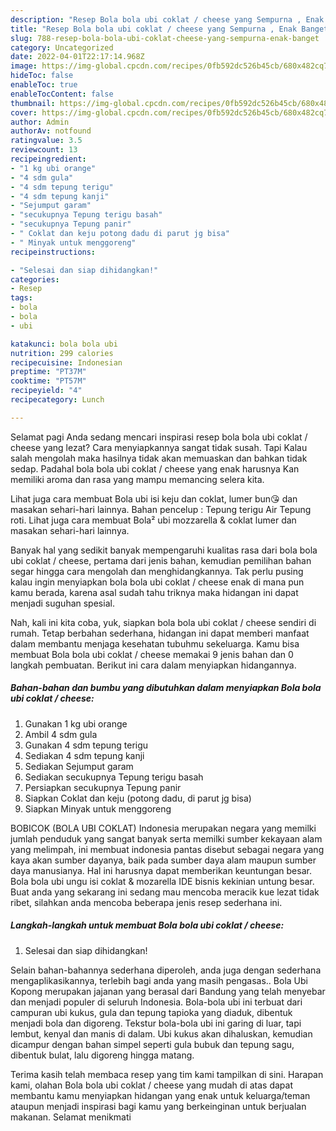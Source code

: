 ```yaml
---
description: "Resep Bola bola ubi coklat / cheese yang Sempurna , Enak Banget"
title: "Resep Bola bola ubi coklat / cheese yang Sempurna , Enak Banget"
slug: 788-resep-bola-bola-ubi-coklat-cheese-yang-sempurna-enak-banget
category: Uncategorized
date: 2022-04-01T22:17:14.968Z
image: https://img-global.cpcdn.com/recipes/0fb592dc526b45cb/680x482cq70/bola-bola-ubi-coklat-cheese-foto-resep-utama.jpg
hideToc: false
enableToc: true
enableTocContent: false
thumbnail: https://img-global.cpcdn.com/recipes/0fb592dc526b45cb/680x482cq70/bola-bola-ubi-coklat-cheese-foto-resep-utama.jpg
cover: https://img-global.cpcdn.com/recipes/0fb592dc526b45cb/680x482cq70/bola-bola-ubi-coklat-cheese-foto-resep-utama.jpg
author: Admin
authorAv: notfound
ratingvalue: 3.5
reviewcount: 13
recipeingredient:
- "1 kg ubi orange"
- "4 sdm gula"
- "4 sdm tepung terigu"
- "4 sdm tepung kanji"
- "Sejumput garam"
- "secukupnya Tepung terigu basah"
- "secukupnya Tepung panir"
- " Coklat dan keju potong dadu di parut jg bisa"
- " Minyak untuk menggoreng"
recipeinstructions:

- "Selesai dan siap dihidangkan!"
categories:
- Resep
tags:
- bola
- bola
- ubi

katakunci: bola bola ubi 
nutrition: 299 calories
recipecuisine: Indonesian
preptime: "PT37M"
cooktime: "PT57M"
recipeyield: "4"
recipecategory: Lunch

---
```



Selamat pagi Anda sedang mencari inspirasi resep bola bola ubi coklat / cheese yang lezat? Cara menyiapkannya sangat tidak susah. Tapi Kalau salah mengolah maka hasilnya tidak akan memuaskan dan bahkan tidak sedap. Padahal bola bola ubi coklat / cheese yang enak harusnya Kan memiliki aroma dan rasa yang mampu memancing selera kita.


Lihat juga cara membuat Bola ubi isi keju dan coklat, lumer bun😘 dan masakan sehari-hari lainnya. Bahan pencelup : Tepung terigu Air Tepung roti. Lihat juga cara membuat Bola² ubi mozzarella &amp; coklat lumer dan masakan sehari-hari lainnya.

Banyak hal yang sedikit banyak mempengaruhi kualitas rasa dari bola bola ubi coklat / cheese, pertama dari jenis bahan, kemudian pemilihan bahan segar hingga cara mengolah dan menghidangkannya. Tak perlu pusing kalau ingin menyiapkan bola bola ubi coklat / cheese enak di mana pun kamu berada, karena asal sudah tahu triknya maka hidangan ini dapat menjadi suguhan spesial.


Nah, kali ini kita coba, yuk, siapkan bola bola ubi coklat / cheese sendiri di rumah. Tetap berbahan sederhana, hidangan ini dapat memberi manfaat dalam membantu menjaga kesehatan tubuhmu sekeluarga. Kamu bisa membuat Bola bola ubi coklat / cheese memakai 9 jenis bahan dan 0 langkah pembuatan. Berikut ini cara dalam menyiapkan hidangannya.

<!--inarticleads1-->

##### Bahan-bahan dan bumbu yang dibutuhkan dalam menyiapkan Bola bola ubi coklat / cheese:

1. Gunakan 1 kg ubi orange
1. Ambil 4 sdm gula
1. Gunakan 4 sdm tepung terigu
1. Sediakan 4 sdm tepung kanji
1. Sediakan Sejumput garam
1. Sediakan secukupnya Tepung terigu basah
1. Persiapkan secukupnya Tepung panir
1. Siapkan  Coklat dan keju (potong dadu, di parut jg bisa)
1. Siapkan  Minyak untuk menggoreng


BOBICOK (BOLA UBI COKLAT) Indonesia merupakan negara yang memilki jumlah penduduk yang sangat banyak serta memilki sumber kekayaan alam yang melimpah, ini membuat indonesia pantas disebut sebagai negara yang kaya akan sumber dayanya, baik pada sumber daya alam maupun sumber daya manusianya. Hal ini harusnya dapat memberikan keuntungan besar. Bola bola ubi ungu isi coklat &amp; mozarella IDE bisnis kekinian untung besar. Buat anda yang sekarang ini sedang mau mencoba meracik kue lezat tidak ribet, silahkan anda mencoba beberapa jenis resep sederhana ini. 

<!--inarticleads2-->

##### Langkah-langkah untuk membuat Bola bola ubi coklat / cheese:


1. Selesai dan siap dihidangkan!

Selain bahan-bahannya sederhana diperoleh, anda juga dengan sederhana mengaplikasikannya, terlebih bagi anda yang masih pengasas.. Bola Ubi Kopong merupakan jajanan yang berasal dari Bandung yang telah menyebar dan menjadi populer di seluruh Indonesia. Bola-bola ubi ini terbuat dari campuran ubi kukus, gula dan tepung tapioka yang diaduk, dibentuk menjadi bola dan digoreng. Tekstur bola-bola ubi ini garing di luar, tapi lembut, kenyal dan manis di dalam. Ubi kukus akan dihaluskan, kemudian dicampur dengan bahan simpel seperti gula bubuk dan tepung sagu, dibentuk bulat, lalu digoreng hingga matang. 

Terima kasih telah membaca resep yang tim kami tampilkan di sini. Harapan kami, olahan Bola bola ubi coklat / cheese yang mudah di atas dapat membantu kamu menyiapkan hidangan yang enak untuk keluarga/teman ataupun menjadi inspirasi bagi kamu yang berkeinginan untuk berjualan makanan. Selamat menikmati
